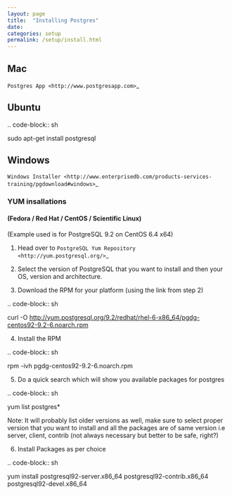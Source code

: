 ```yaml
---
layout: page
title:  "Installing Postgres"
date:
categories: setup
permalink: /setup/install.html
---
```

## Mac

`Postgres App <http://www.postgresapp.com>`_

## Ubuntu

.. code-block:: sh

sudo apt-get install postgresql

## Windows

`Windows Installer <http://www.enterprisedb.com/products-services-training/pgdownload#windows>`_

### YUM insallations
#### (Fedora / Red Hat / CentOS / Scientific Linux)

(Example used is for PostgreSQL 9.2 on CentOS 6.4 x64)

1. Head over to `PostgreSQL Yum Repository <http://yum.postgresql.org/>`_

2. Select the version of PostgreSQL that you want to install and then your OS, version and architecture.

3. Download the RPM for your platform (using the link from step 2)

.. code-block:: sh

curl -O http://yum.postgresql.org/9.2/redhat/rhel-6-x86_64/pgdg-centos92-9.2-6.noarch.rpm

4. Install the RPM

.. code-block:: sh

rpm -ivh pgdg-centos92-9.2-6.noarch.rpm

5. Do a quick search which will show you available packages for postgres

.. code-block:: sh

yum list postgres*

Note: It will probably list older versions as well, make sure to select proper version that you want to install and all the packages are of same version i.e server, client, contrib (not always necessary but better to be safe, right?)

6. Install Packages as per choice

.. code-block:: sh

yum install postgresql92-server.x86_64 postgresql92-contrib.x86_64 postgresql92-devel.x86_64
